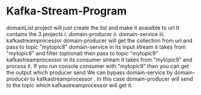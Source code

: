 # Kafka-Stream-Program
domainList project will just create the list and make it avaialble to url
It contains the 3 projects i. domain-producer ii. domain-service iii. kafkastreamprocessor
domain-producer will get the collection from url and pass to topic "mytopic8"
domain-service in its input stream it takes from "mytopic8" and filter (optional) then pass to topic "mytopic9"
kafkastreamprocessor in its consumer stream it takes from "mytopic9" and process it.
If you run console consumer with "mytopic9" then you can get the output which producer send
We can bypass domain-service by domain-producer to kafkastreamprocessor . In this case domain-producer will send to the topic which kafkastreamprocessor will get it.

